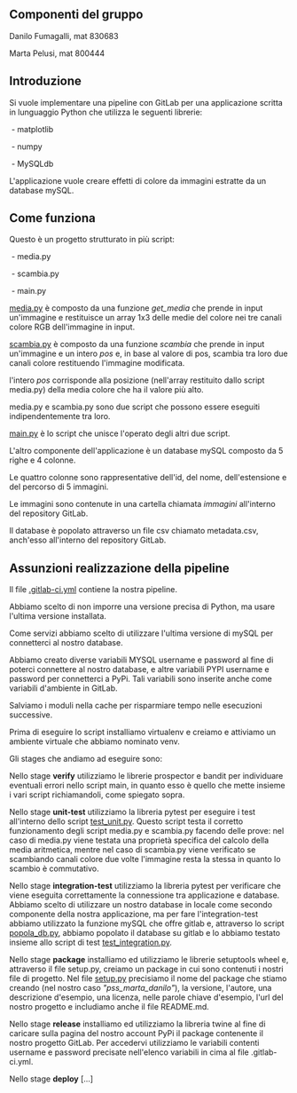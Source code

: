 ## Componenti del gruppo

Danilo Fumagalli, mat 830683

Marta Pelusi, mat 800444

## Introduzione

Si vuole implementare una pipeline con GitLab per una applicazione scritta in lunguaggio Python che utilizza le seguenti librerie:

​	\- matplotlib

​	\- numpy

​	\- MySQLdb

L'applicazione vuole creare effetti di colore da immagini estratte da un database mySQL.

## Come funziona

Questo è un progetto strutturato in più script:

​	\- media.py

​	\- scambia.py

​	\- main.py

[media.py](https://gitlab.com/Bakedsloth/2020_assignment1_a1/-/blob/develop/media.py) è composto da una funzione *get_media* che prende in input un'immagine e restituisce un array 1x3 delle medie del colore nei tre canali colore RGB dell'immagine in input.

[scambia.py](https://gitlab.com/Bakedsloth/2020_assignment1_a1/-/blob/develop/scambia.py) è composto da una funzione *scambia* che prende in input un'immagine e un intero *pos* e, in base al valore di pos, scambia tra loro due canali colore restituendo l'immagine modificata.

l'intero *pos* corrisponde alla posizione (nell'array restituito dallo script media.py) della media colore che ha il valore più alto.

media.py e scambia.py sono due script che possono essere eseguiti indipendentemente tra loro.

[main.py](https://gitlab.com/Bakedsloth/2020_assignment1_a1/-/blob/develop/main.py) è lo script che unisce l'operato degli altri due script.

L'altro componente dell'applicazione è un database mySQL composto da 5 righe e 4 colonne.

Le quattro colonne sono rappresentative dell'id, del nome, dell'estensione e del percorso di 5 immagini.

Le immagini sono contenute in una cartella chiamata *immagini* all'interno del repository GitLab.

Il database è popolato attraverso un file csv chiamato metadata.csv, anch'esso all'interno del repository GitLab.

## Assunzioni realizzazione della pipeline

Il file [.gitlab-ci.yml](https://gitlab.com/Bakedsloth/2020_assignment1_a1/-/blob/develop/.gitlab-ci.yml) contiene la nostra pipeline.

Abbiamo scelto di non imporre una versione precisa di Python, ma usare l'ultima versione installata.

Come servizi abbiamo scelto di utilizzare l'ultima versione di mySQL per connetterci al nostro database.

Abbiamo creato diverse variabili MYSQL username e password al fine di poterci connettere al nostro database, e altre variabili PYPI username e password per connetterci a PyPi. Tali variabili sono inserite anche come variabili d'ambiente in GitLab.

Salviamo i moduli nella cache per risparmiare tempo nelle esecuzioni successive.

Prima di eseguire lo script installiamo virtualenv e creiamo e attiviamo un ambiente virtuale che abbiamo nominato venv. 

Gli stages che andiamo ad eseguire sono:	

Nello stage **verify** utilizziamo le librerie prospector e bandit per individuare eventuali errori nello script main, in quanto esso è quello che mette insieme i vari script richiamandoli, come spiegato sopra.

Nello stage **unit-test** utilizziamo la libreria pytest per eseguire i test all'interno dello script [test_unit.py](https://gitlab.com/Bakedsloth/2020_assignment1_a1/-/blob/develop/test_unit.py). Questo script testa il corretto funzionamento degli script media.py e scambia.py facendo delle prove: nel caso di media.py viene testata una proprietà specifica del calcolo della media aritmetica, mentre nel caso di scambia.py viene verificato se scambiando canali colore due volte l'immagine resta la stessa in quanto lo scambio è commutativo.

Nello stage **integration-test** utilizziamo la libreria pytest per verificare che viene eseguita correttamente la connessione tra applicazione e database. Abbiamo scelto di utilizzare un nostro database in locale come secondo componente della nostra applicazione, ma per fare l'integration-test abbiamo utilizzato la funzione mySQL che offre gitlab e, attraverso lo script [popola_db.py](https://gitlab.com/assignment1_pelusi_fumagalli/2020_assignment1_a1_gruppo/-/blob/master/pss-marta-danilo/popola_db.py), abbiamo popolato il database su gitlab e lo abbiamo testato insieme allo script di test [test_integration.py](https://gitlab.com/assignment1_pelusi_fumagalli/2020_assignment1_a1_gruppo/-/blob/master/pss-marta-danilo/test_integration.py).

Nello stage **package** installiamo ed utilizziamo le librerie setuptools wheel e, attraverso il file setup.py, creiamo un package in cui sono contenuti i nostri file di progetto. Nel file [setup.py](https://gitlab.com/assignment1_pelusi_fumagalli/2020_assignment1_a1_gruppo/-/blob/master/setup.py) precisiamo il nome del package che stiamo creando (nel nostro caso *"pss_marta_danilo"*), la versione, l'autore, una descrizione d'esempio, una licenza, nelle parole chiave d'esempio, l'url del nostro progetto e includiamo anche il file README.md.

Nello stage **release** installiamo ed utilizziamo la libreria twine al fine di caricare sulla pagina del nostro account PyPi il package contenente il nostro progetto GitLab. Per accedervi utilizziamo le variabili contenti username e password precisate nell'elenco variabili in cima al file .gitlab-ci.yml.

Nello stage **deploy** [...]